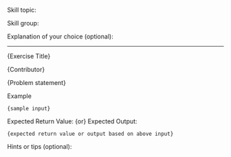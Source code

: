 Skill topic: 

Skill group:

Explanation of your choice (optional):

********************************

{Exercise Title}

{Contributor}

{Problem statement}

Example

```text
{sample input}
```

Expected Return Value: {or} Expected Output:

```text
{expected return value or output based on above input}
```

Hints or tips (optional):
